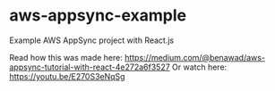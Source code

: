 # aws-appsync-example
Example AWS AppSync project with React.js

Read how this was made here: https://medium.com/@benawad/aws-appsync-tutorial-with-react-4e272a6f3527
Or watch here: https://youtu.be/E270S3eNqSg
